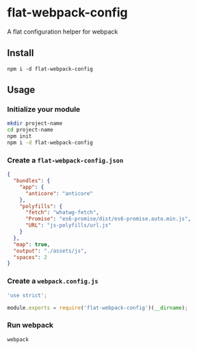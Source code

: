 # flat-webpack-config
A flat configuration helper for webpack

## Install

`npm i -d flat-webpack-config`

## Usage

### Initialize your module

```sh
mkdir project-name
cd project-name
npm init
npm i -d flat-webpack-config
```

### Create a `flat-webpack-config.json`

```json
{
  "bundles": {
    "app": {
      "anticore": "anticore"
    },
    "polyfills": {
      "fetch": "whatwg-fetch",
      "Promise": "es6-promise/dist/es6-promise.auto.min.js",
      "URL": "js-polyfills/url.js"
    }
  },
  "map": true,
  "output": "./assets/js",
  "spaces": 2
}
```

### Create a `webpack.config.js`

```js
'use strict';

module.exports = require('flat-webpack-config')(__dirname);
```

### Run webpack

`webpack`
